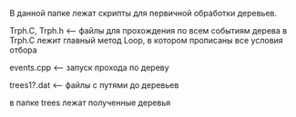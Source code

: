 В данной папке лежат скрипты для первичной обработки деревьев.

Trph.C, Trph.h <-- файлы для прохождения по всем событиям дерева
в Trph.C лежит главный метод Loop, в котором прописаны все условия отбора

events.cpp <-- запуск прохода по дереву

trees1?.dat <-- файлы с путями до деревьев

в папке trees лежат полученные деревья
